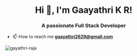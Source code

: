 <h1 align="center">Hi 👋, I'm Gaayathri K R!</h1>
<h3 align="center">A passionate Full Stack Developer</h3>

- 📫 How to reach me **gaayathri2629@gmail.com**



<p><img align="center" src="https://github-readme-streak-stats.herokuapp.com/?user=gayathri-raja&" alt="gayathri-raja" /></p>


